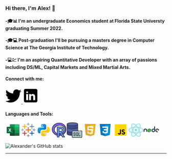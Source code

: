 ### Hi there, I'm Alex! 👋

#### -🎓📊 I'm an undergraduate Economics student at Florida State Universty graduating Summer 2022.

#### -🎓💻 Post-graduation I'll be pursuing a masters degree in Computer Science at The Georgia Institute of Technology.

#### -💻💹 I'm an aspiring Quantitative Developer with an array of passions including DS/ML, Capital Markets and Mixed Martial Arts.


#### Connect with me:
<a href="https://twitter.com/A_Fernandez11">
         <img src="twitter.png">
      </a>
<a href="https://www.linkedin.com/in/alexander-fernandez-3077ab18b/">
         <img src="linkedin.png">
      </a>

#### Languages and Tools:
<img src='icons8-microsoft-excel-2019-48.png'><img src='icons8-tableau-software-48.png'><img src='python.png'><img src='icons8-r-48.png'><img src='icons8-sql-48.png'><img src='html.png'><img src='css.png'><img src='js.png'><img src='react.png'><img src='node.png'>

![Alexander's GitHub stats](https://github-readme-stats.vercel.app/api?username=AlexanderFernandez11&hide=contribs,prs&count_private=true&show_icons=true&theme=tokyonight&hide_rank=true)



---





